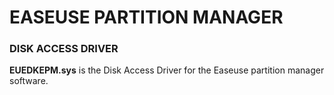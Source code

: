 # EASEUSE PARTITION MANAGER

### DISK ACCESS DRIVER
**EUEDKEPM.sys** is the Disk Access Driver for the Easeuse partition manager software.